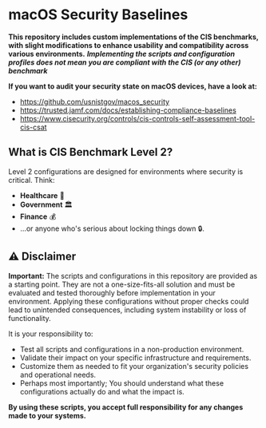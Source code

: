 # macOS Security Baselines

**This repository includes custom implementations of the CIS benchmarks, with slight modifications to enhance usability and compatibility across various environments.**
***Implementing the scripts and configuration profiles does not mean you are compliant with the CIS (or any other) benchmark***

**If you want to audit your security state on macOS devices, have a look at:**
- https://github.com/usnistgov/macos_security
- https://trusted.jamf.com/docs/establishing-compliance-baselines
- https://www.cisecurity.org/controls/cis-controls-self-assessment-tool-cis-csat


## What is CIS Benchmark Level 2?
Level 2 configurations are designed for environments where security is critical. Think:

- **Healthcare** 🏥
- **Government** 🏛️
- **Finance** 💰
- ...or anyone who's serious about locking things down 🔒.

## ⚠️ Disclaimer
**Important:** The scripts and configurations in this repository are provided as a starting point. They are not a one-size-fits-all solution and must be evaluated and tested thoroughly before implementation in your environment. Applying these configurations without proper checks could lead to unintended consequences, including system instability or loss of functionality. 

It is your responsibility to:
- Test all scripts and configurations in a non-production environment.
- Validate their impact on your specific infrastructure and requirements.
- Customize them as needed to fit your organization's security policies and operational needs.
- Perhaps most importantly; You should understand what these configurations actually do and what the impact is.

**By using these scripts, you accept full responsibility for any changes made to your systems.**

